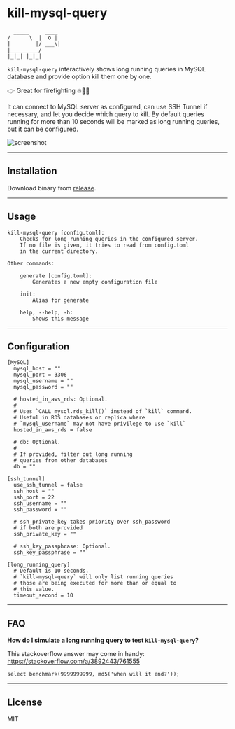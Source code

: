 # kill-mysql-query

```
  _____     ____
/      \  |  o |
|        |/ ___\|
|_________/
|_|_| |_|_|
```

`kill-mysql-query` interactively shows long running queries in MySQL database and provide option kill them one by one.

👉 Great for firefighting 🔥🚨🚒

It can connect to MySQL server as configured, can use SSH Tunnel if necessary, and let you decide which query to kill. By default queries running for more than 10 seconds will be marked as long running queries, but it can be configured.

![screenshot](https://raw.githubusercontent.com/mugli/go-kill-mysql-query/master/screenshot.png)

---

## Installation

Download binary from [release](https://github.com/mugli/go-kill-mysql-query/releases).

---

## Usage

```
kill-mysql-query [config.toml]:
	Checks for long running queries in the configured server.
	If no file is given, it tries to read from config.toml
	in the current directory.

Other commands:

	generate [config.toml]:
		Generates a new empty configuration file

	init:
		Alias for generate

	help, --help, -h:
		Shows this message

```

---

## Configuration

```
[MySQL]
  mysql_host = ""
  mysql_port = 3306
  mysql_username = ""
  mysql_password = ""

  # hosted_in_aws_rds: Optional.
  #
  # Uses `CALL mysql.rds_kill()` instead of `kill` command.
  # Useful in RDS databases or replica where
  # `mysql_username` may not have privilege to use `kill`
  hosted_in_aws_rds = false

  # db: Optional.
  #
  # If provided, filter out long running
  # queries from other databases
  db = ""

[ssh_tunnel]
  use_ssh_tunnel = false
  ssh_host = ""
  ssh_port = 22
  ssh_username = ""
  ssh_password = ""

  # ssh_private_key takes priority over ssh_password
  # if both are provided
  ssh_private_key = ""

  # ssh_key_passphrase: Optional.
  ssh_key_passphrase = ""

[long_running_query]
  # Default is 10 seconds.
  # `kill-mysql-query` will only list running queries
  # those are being executed for more than or equal to
  # this value.
  timeout_second = 10

```

---

## FAQ

**How do I simulate a long running query to test `kill-mysql-query`?**

This stackoverflow answer may come in handy:
https://stackoverflow.com/a/3892443/761555

```
select benchmark(9999999999, md5('when will it end?'));
```

---

## License

MIT
